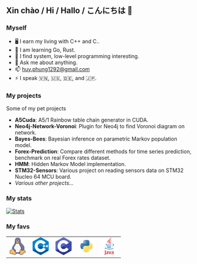 ##  Xin chào / Hi / Hallo / こんにちは 👋

### Myself
- 🖥️ I earn my living with C++ and C..
- 🌱 I am learning Go, Rust.
- 🔭 I find system, low-level programming interesting.
- 💬 Ask me about anything.
- 📫 huy.phung1292@gmail.com
- ⚡ I speak 🇻🇳, 🇺🇸, 🇩🇪, and 🇯🇵. 

### My projects
Some of my pet projects
- **A5Cuda**: A5/1 Rainbow table chain generator in CUDA.
- **Neo4j-Network-Voronoi**: Plugin for Neo4j to find Voronoi diagram on network.
- **Bayes-Bees**: Bayesian inference on parametric Markov population model.
- **Forex-Prediction**: Compare different methods for time series prediction, benchmark on real Forex rates dataset.
- **HMM**: Hidden Markov Model implementation.
- **STM32-Sensors**: Various project on reading sensors data on STM32 Nucleo 64 MCU board.
- *Various other projects...*

### My stats
[![Stats](https://github-readme-stats.vercel.app/api?username=huypn12&count_private=true&show_icons=true)](https://gitmemory.com/huypn12)

### My favs
<table><tr>
<td> <img src="https://raw.githubusercontent.com/huypn12/huypn12/master/icons/Linux-logo.png" alt="Drawing" width="48" height="48"/> </td>
<td> <img src="https://raw.githubusercontent.com/huypn12/huypn12/master/icons/Cpp-logo.png" alt="Drawing" width="48" height="48"/> </td>
<td> <img src="https://raw.githubusercontent.com/huypn12/huypn12/master/icons/C-logo.png" alt="Drawing" width="48" height="48"/> </td>
<td> <img src="https://raw.githubusercontent.com/huypn12/huypn12/master/icons/Python-logo.png" alt="Drawing" width="48" height="48"/> </td>
<td> <img src="https://raw.githubusercontent.com/huypn12/huypn12/master/icons/Java-logo.png" alt="Drawing" width="48" height="48"/> </td>
</tr></table>
